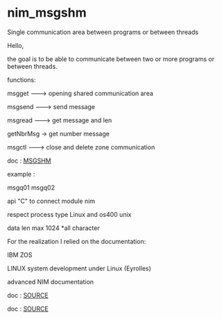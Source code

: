 # nim_msgshm
Single communication area between programs or between threads 

Hello,

the goal is to be able to communicate between two or more programs or between threads.

functions:  
  
msgget  ---> opening shared communication area   
  
msgsend ---> send message  
  
msgread ---> get message and len   
  
getNbrMsg -> get number message  
  
  
msgctl  --->  close and delete zone communication  
  
doc : [MSGSHM](http://htmlpreview.github.io/?https://github.com/AS400JPLPC/nim_msgshm/blob/master/htmldocs/msgshm.html)
  
example :  
  
msgq01 msgq02  
  
  
api "C"  to connect module nim<br>   
  
respect process type Linux and os400 unix   
  
data len max 1024 *all character  
  
  
For the realization I relied on the documentation: 

IBM ZOS 

LINUX system development under Linux (Eyrolles) 

advanced NIM documentation  


doc : [SOURCE](https://github.com/AS400JPLPC/nim_msgshm/blob/master/exemple/msgq01.nim)

doc : [SOURCE](https://github.com/AS400JPLPC/nim_msgshm/blob/master/exemple/msgq02.nim)

